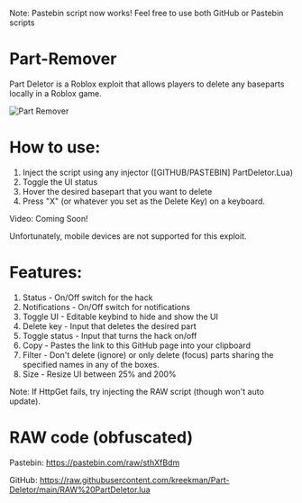 Note: Pastebin script now works! Feel free to use both GitHub or Pastebin scripts

# Part-Remover
Part Deletor is a Roblox exploit that allows players to delete any baseparts locally in a Roblox game.

![Part Remover](https://user-images.githubusercontent.com/118077319/202921490-d0017834-7d3d-4159-bff2-3faa29c5e834.png)

# How to use:
1) Inject the script using any injector ([GITHUB/PASTEBIN] PartDeletor.Lua)
2) Toggle the UI status
3) Hover the desired basepart that you want to delete
4) Press "X" (or whatever you set as the Delete Key) on a keyboard.

Video: Coming Soon!

Unfortunately, mobile devices are not supported for this exploit.

# Features:
1) Status - On/Off switch for the hack
2) Notifications - On/Off switch for notifications
3) Toggle UI - Editable keybind to hide and show the UI
4) Delete key - Input that deletes the desired part
5) Toggle status - Input that turns the hack on/off
6) Copy - Pastes the link to this GitHub page into your clipboard
7) Filter - Don't delete (ignore) or only delete (focus) parts sharing the specified names in any of the boxes.
8) Size - Resize UI between 25% and 200%

Note: If HttpGet fails, try injecting the RAW script (though won't auto update).

# RAW code (obfuscated)
Pastebin: https://pastebin.com/raw/sthXfBdm

GitHub: https://raw.githubusercontent.com/kreekman/Part-Deletor/main/RAW%20PartDeletor.lua
